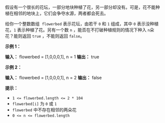 假设有一个很长的花坛，一部分地块种植了花，另一部分却没有。可是，花不能种植在相邻的地块上，它们会争夺水源，两者都会死去。

给你一个整数数组  `flowerbed` 表示花坛，由若干 `0` 和 `1` 组成，其中 `0` 表示没种植花，`1` 表示种植了花。另有一个数 `n`  ，能否在不打破种植规则的情况下种入 `n`朵花？能则返回 `true` ，不能则返回 `false`。

**示例 1：** 

**输入：** flowerbed = \[1,0,0,0,1\], n = 1
**输出：** true

**示例 2：** 

**输入：** flowerbed = \[1,0,0,0,1\], n = 2
**输出：** false

**提示：** 

*   `1 <= flowerbed.length <= 2 * 104`
*   `flowerbed[i]` 为 `0` 或 `1`
*   `flowerbed` 中不存在相邻的两朵花
*   `0 <= n <= flowerbed.length`
